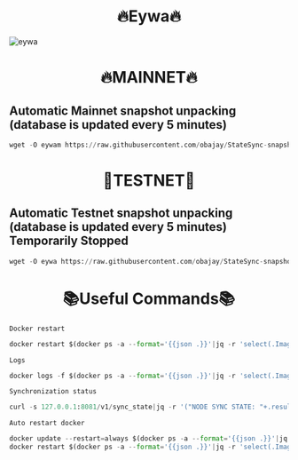 <h1 align="center"> 🔥Eywa🔥</h1>

![eywa](https://user-images.githubusercontent.com/44331529/233964599-6d89835c-b2f4-4b4c-9814-c2fbc2b30db3.png)

<h1 align="center"> 🔥MAINNET🔥</h1>

## Automatic Mainnet snapshot unpacking  (database is updated every 5 minutes)
```python
wget -O eywam https://raw.githubusercontent.com/obajay/StateSync-snapshots/main/Projects/Eywa/eywam && chmod +x eywam && ./eywam
```

<h1 align="center"> 🔴TESTNET🔴</h1>


## Automatic Testnet snapshot unpacking  (database is updated every 5 minutes) Temporarily Stopped
```python
wget -O eywa https://raw.githubusercontent.com/obajay/StateSync-snapshots/main/Projects/Eywa/eywa && chmod +x eywa && ./eywa
```
<h1 align="center"> 📚Useful Commands📚</h1>

`Docker restart`
```python
docker restart $(docker ps -a --format='{{json .}}'|jq -r 'select(.Image|match("eywa-p2p-bridge")).Names')
```

`Logs`
```python
docker logs -f $(docker ps -a --format='{{json .}}'|jq -r 'select(.Image|match("eywa-p2p-bridge")).Names')
```
`Synchronization status`
```python
curl -s 127.0.0.1:8081/v1/sync_state|jq -r '("NODE SYNC STATE: "+.result.state),((["CHAIN","SYNCED","DIFFS","sysDIFFS"] | (., map(length*"-"))),(.result.details|keys[] as $k |["\($k)", "\(.[$k].synced)", "\(.[$k].diffs.processedHeight)", "\(.[$k].diffs.sysProcessedHeight)"])|@tsv)'
```
`Auto restart docker`
```python
docker update --restart=always $(docker ps -a --format='{{json .}}'|jq -r 'select(.Image|match("eywa-p2p-bridge")).Names')
docker restart $(docker ps -a --format='{{json .}}'|jq -r 'select(.Image|match("eywa-p2p-bridge")).Names')
```
